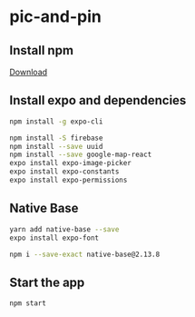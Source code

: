 # pic-and-pin

## Install npm 
[Download](https://www.npmjs.com/get-npm)

## Install expo and dependencies
```bash 
npm install -g expo-cli
```

```bash
npm install -S firebase
npm install --save uuid
npm install --save google-map-react
expo install expo-image-picker
expo install expo-constants
expo install expo-permissions
```

## Native Base
```bash
yarn add native-base --save
expo install expo-font

npm i --save-exact native-base@2.13.8
```

## Start the app 

```bash
npm start 
```

